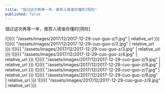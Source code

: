 ```yaml
---
title: "错过这次再等一年，推荐人填谁你懂的[阴险"
published: false
---
```

错过这次再等一年，推荐人填谁你懂的[阴险]



![]({{ "/assets/images/2017/12/2017-12-29-cuo-guo-z/1.jpg" | relative_url }})
![]({{ "/assets/images/2017/12/2017-12-29-cuo-guo-z/2.jpg" | relative_url }})
![]({{ "/assets/images/2017/12/2017-12-29-cuo-guo-z/3.jpg" | relative_url }})
![]({{ "/assets/images/2017/12/2017-12-29-cuo-guo-z/4.jpg" | relative_url }})
![]({{ "/assets/images/2017/12/2017-12-29-cuo-guo-z/5.jpg" | relative_url }})
![]({{ "/assets/images/2017/12/2017-12-29-cuo-guo-z/6.jpg" | relative_url }})
![]({{ "/assets/images/2017/12/2017-12-29-cuo-guo-z/7.jpg" | relative_url }})
![]({{ "/assets/images/2017/12/2017-12-29-cuo-guo-z/8.jpg" | relative_url }})
![]({{ "/assets/images/2017/12/2017-12-29-cuo-guo-z/9.jpg" | relative_url }})
